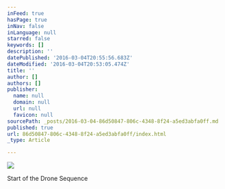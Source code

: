 ```yaml
---
inFeed: true
hasPage: true
inNav: false
inLanguage: null
starred: false
keywords: []
description: ''
datePublished: '2016-03-04T20:55:56.683Z'
dateModified: '2016-03-04T20:53:05.474Z'
title: ''
author: []
authors: []
publisher:
  name: null
  domain: null
  url: null
  favicon: null
sourcePath: _posts/2016-03-04-86d50847-806c-4348-8f24-a5ed3abfa0ff.md
published: true
url: 86d50847-806c-4348-8f24-a5ed3abfa0ff/index.html
_type: Article

---
```

![](https://the-grid-user-content.s3-us-west-2.amazonaws.com/01235198-5111-42c7-b4ea-16b90d2f9a5d.jpg)

Start of the Drone Sequence